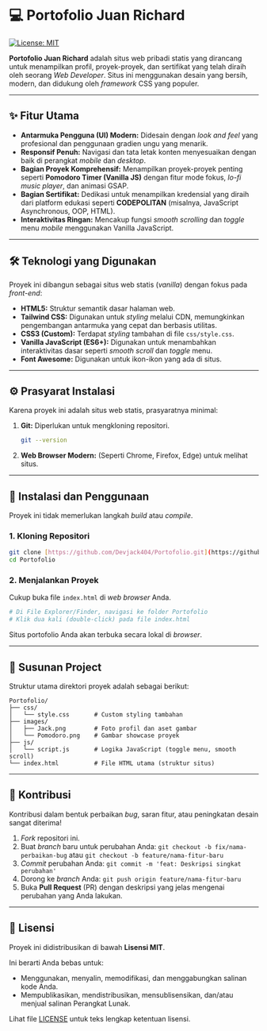 # 💻 Portofolio Juan Richard

[![License: MIT](https://img.shields.io/badge/License-MIT-yellow.svg)](https://opensource.org/licenses/MIT)

**Portofolio Juan Richard** adalah situs web pribadi statis yang dirancang untuk menampilkan profil, proyek-proyek, dan sertifikat yang telah diraih oleh seorang *Web Developer*. Situs ini menggunakan desain yang bersih, modern, dan didukung oleh *framework* CSS yang populer.

---

## ✨ Fitur Utama

* **Antarmuka Pengguna (UI) Modern:** Didesain dengan *look and feel* yang profesional dan penggunaan gradien ungu yang menarik.
* **Responsif Penuh:** Navigasi dan tata letak konten menyesuaikan dengan baik di perangkat *mobile* dan *desktop*.
* **Bagian Proyek Komprehensif:** Menampilkan proyek-proyek penting seperti **Pomodoro Timer (Vanilla JS)** dengan fitur mode fokus, *lo-fi music player*, dan animasi GSAP.
* **Bagian Sertifikat:** Dedikasi untuk menampilkan kredensial yang diraih dari platform edukasi seperti **CODEPOLITAN** (misalnya, JavaScript Asynchronous, OOP, HTML).
* **Interaktivitas Ringan:** Mencakup fungsi *smooth scrolling* dan *toggle* menu *mobile* menggunakan Vanilla JavaScript.

---

## 🛠️ Teknologi yang Digunakan

Proyek ini dibangun sebagai situs web statis (*vanilla*) dengan fokus pada *front-end*:

* **HTML5:** Struktur semantik dasar halaman web.
* **Tailwind CSS:** Digunakan untuk *styling* melalui CDN, memungkinkan pengembangan antarmuka yang cepat dan berbasis utilitas.
* **CSS3 (Custom):** Terdapat *styling* tambahan di file `css/style.css`.
* **Vanilla JavaScript (ES6+):** Digunakan untuk menambahkan interaktivitas dasar seperti *smooth scroll* dan *toggle* menu.
* **Font Awesome:** Digunakan untuk ikon-ikon yang ada di situs.

---

## ⚙️ Prasyarat Instalasi

Karena proyek ini adalah situs web statis, prasyaratnya minimal:

1.  **Git:** Diperlukan untuk mengkloning repositori.
    ```bash
    git --version
    ```
2.  **Web Browser Modern:** (Seperti Chrome, Firefox, Edge) untuk melihat situs.

---

## 🚀 Instalasi dan Penggunaan

Proyek ini tidak memerlukan langkah *build* atau *compile*.

### 1. Kloning Repositori

```bash
git clone [https://github.com/Devjack404/Portofolio.git](https://github.com/Devjack404/Portofolio.git)
cd Portofolio
````

### 2\. Menjalankan Proyek

Cukup buka file `index.html` di *web browser* Anda.

```bash
# Di File Explorer/Finder, navigasi ke folder Portofolio
# Klik dua kali (double-click) pada file index.html
```

Situs portofolio Anda akan terbuka secara lokal di *browser*.

-----

## 📂 Susunan Project

Struktur utama direktori proyek adalah sebagai berikut:

```
Portofolio/
├── css/
│   └── style.css       # Custom styling tambahan
├── images/
│   ├── Jack.png        # Foto profil dan aset gambar
│   └── Pomodoro.png    # Gambar showcase proyek
├── js/
│   └── script.js       # Logika JavaScript (toggle menu, smooth scroll)
└── index.html          # File HTML utama (struktur situs)
```

-----

## 🤝 Kontribusi

Kontribusi dalam bentuk perbaikan *bug*, saran fitur, atau peningkatan desain sangat diterima\!

1.  *Fork* repositori ini.
2.  Buat *branch* baru untuk perubahan Anda: `git checkout -b fix/nama-perbaikan-bug` atau `git checkout -b feature/nama-fitur-baru`
3.  *Commit* perubahan Anda: `git commit -m 'feat: Deskripsi singkat perubahan'`
4.  Dorong ke *branch* Anda: `git push origin feature/nama-fitur-baru`
5.  Buka **Pull Request** (PR) dengan deskripsi yang jelas mengenai perubahan yang Anda lakukan.

-----

## 📄 Lisensi

Proyek ini didistribusikan di bawah **Lisensi MIT**.

Ini berarti Anda bebas untuk:

  * Menggunakan, menyalin, memodifikasi, dan menggabungkan salinan kode Anda.
  * Mempublikasikan, mendistribusikan, mensublisensikan, dan/atau menjual salinan Perangkat Lunak.

Lihat file [LICENSE](https://www.google.com/search?q=LICENSE) untuk teks lengkap ketentuan lisensi.

```
```
